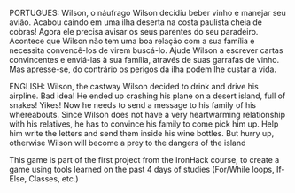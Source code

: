 PORTUGUES: Wilson, o náufrago
Wilson decidiu beber vinho e manejar seu avião. Acabou caindo em uma ilha deserta na costa paulista cheia de cobras!
Agora ele precisa avisar os seus parentes do seu paradeiro. Acontece que Wilson não tem uma boa relação com a sua família
e necessita convencê-los de virem buscá-lo.
Ajude Wilson a escrever cartas convincentes e enviá-las à sua família, através de suas garrafas de vinho.
Mas apresse-se, do contrário os perigos da ilha podem lhe custar a vida.

ENGLISH: Wilson, the castway
Wilson decided to drink and drive his airpline. Bad idea!
He ended up crashing his plane on a desert island, full of snakes! Yikes!
Now he needs to send a message to his family of his whereabouts.
Since Wilson does not have a very heartwarming relationship with his relatives, he has to convince his family
to come pick him up. Help him write the letters and send them inside his wine bottles.
But hurry up, otherwise Wilson will become a prey to the dangers of the island

This game is part of the first project from the IronHack course, to create a game using tools learned on the past 4 days of studies (For/While loops, If-Else, Classes, etc.)
